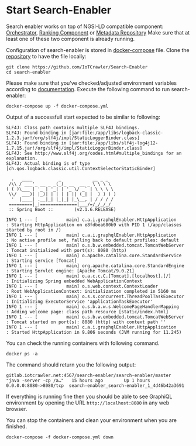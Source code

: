 # Start Search-Enabler

Search enabler works on top of NGSI-LD compatible component: 
[Orchestrator](:doc:`start-orchestrator`), [Ranking Component](:doc:`start-ranking-component`) or [Metadata Repository](:doc:`start-metadata-repository`)
Make sure that at least one of these two component is already running.

Configuration of search-enabler is stored in [docker-compose](https://github.com/IoTCrawler/Search-Enabler/blob/master/docker-compose.yml) file. Clone the [repository](https://github.com/IoTCrawler/Search-Enabler) to have the file locally:

```
git clone https://github.com/IoTCrawler/Search-Enabler
cd search-enabler
```
Please make sure that you've checked/adjusted environment variables according to [documentation](https://github.com/IoTCrawler/Search-Enabler). Execute the following command to run search-enabler:

```
docker-compose up -f docker-compose.yml
```

Output of a successfull start expected to be similar to following:

```
SLF4J: Class path contains multiple SLF4J bindings.
SLF4J: Found binding in [jar:file:/app/libs/logback-classic-1.2.3.jar!/org/slf4j/impl/StaticLoggerBinder.class]
SLF4J: Found binding in [jar:file:/app/libs/slf4j-log4j12-1.7.15.jar!/org/slf4j/impl/StaticLoggerBinder.class]
SLF4J: See http://www.slf4j.org/codes.html#multiple_bindings for an explanation.
SLF4J: Actual binding is of type [ch.qos.logback.classic.util.ContextSelectorStaticBinder]

  .   ____          _            __ _ _
 /\\ / ___'_ __ _ _(_)_ __  __ _ \ \ \ \
( ( )\___ | '_ | '_| | '_ \/ _` | \ \ \ \
 \\/  ___)| |_)| | | | | || (_| |  ) ) ) )
  '  |____| .__|_| |_|_| |_\__, | / / / /
 =========|_|==============|___/=/_/_/_/
 :: Spring Boot ::        (v2.1.6.RELEASE)

INFO 1 --- [           main] c.a.i.graphqlEnabler.HttpApplication     : Starting HttpApplication on e8fdbea680b9 with PID 1 (/app/classes started by root in /)
INFO 1 --- [           main] c.a.i.graphqlEnabler.HttpApplication     : No active profile set, falling back to default profiles: default
INFO 1 --- [           main] o.s.b.w.embedded.tomcat.TomcatWebServer  : Tomcat initialized with port(s): 8080 (http)
INFO 1 --- [           main] o.apache.catalina.core.StandardService   : Starting service [Tomcat]
INFO 1 --- [           main] org.apache.catalina.core.StandardEngine  : Starting Servlet engine: [Apache Tomcat/9.0.21]
INFO 1 --- [           main] o.a.c.c.C.[Tomcat].[localhost].[/]       : Initializing Spring embedded WebApplicationContext
INFO 1 --- [           main] o.s.web.context.ContextLoader            : Root WebApplicationContext: initialization completed in 5160 ms
INFO 1 --- [           main] o.s.s.concurrent.ThreadPoolTaskExecutor  : Initializing ExecutorService 'applicationTaskExecutor'
INFO 1 --- [           main] o.s.b.a.w.s.WelcomePageHandlerMapping    : Adding welcome page: class path resource [static/index.html]
INFO 1 --- [           main] o.s.b.w.embedded.tomcat.TomcatWebServer  : Tomcat started on port(s): 8080 (http) with context path ''
INFO 1 --- [           main] c.a.i.graphqlEnabler.HttpApplication     : Started HttpApplication in 9.806 seconds (JVM running for 11.245)
```

You can check the running containers with following command.

```
docker ps -a
```
The command should return you the following output:
```
gitlab.iotcrawler.net:4567/search-enabler/search-enabler/master   "java -server -cp /a…"   15 hours ago        Up 1 hours         0.0.0.0:8080->8080/tcp  search-enabler_search-enabler_1_4d46b42a3691
```

If everything is running fine then you should be able to see GraphiQL environment by opening the URL `http://localhost:8080` in any web browser.


You can stop the containers and clean your environment when you are finished.

```
docker-compose -f docker-compose.yml down
```
